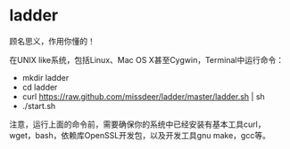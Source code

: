 ladder
======

顾名思义，作用你懂的！

在UNIX like系统，包括Linux、Mac OS X甚至Cygwin，Terminal中运行命令：

* mkdir ladder
* cd ladder
* curl https://raw.github.com/missdeer/ladder/master/ladder.sh | sh
* ./start.sh

注意，运行上面的命令前，需要确保你的系统中已经安装有基本工具curl，wget，bash，依赖库OpenSSL开发包，以及开发工具gnu make，gcc等。
